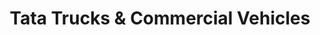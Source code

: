 ---
title: "Tata Trucks & Commercial Vehicles"
url: /davanagere/tata-trucks-und-commercial-vehicles/
shop: Autohaus
---
